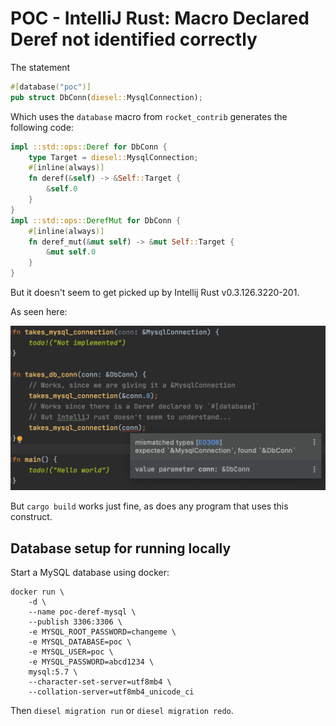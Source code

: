 # POC - IntelliJ Rust: Macro Declared Deref not identified correctly

The statement

```rust
#[database("poc")]
pub struct DbConn(diesel::MysqlConnection);
```

Which uses the `database` macro from `rocket_contrib`
generates the following code:

```rust
impl ::std::ops::Deref for DbConn {
    type Target = diesel::MysqlConnection;
    #[inline(always)]
    fn deref(&self) -> &Self::Target {
        &self.0
    }
}
impl ::std::ops::DerefMut for DbConn {
    #[inline(always)]
    fn deref_mut(&mut self) -> &mut Self::Target {
        &mut self.0
    }
}
```

But it doesn't seem to get picked up by Intellij Rust v0.3.126.3220-201.

As seen here:

![Highlighted error](./img/screenshot.png)

But `cargo build` works just fine, as does any program that uses this construct.

## Database setup for running locally

Start a MySQL database using docker:

```
docker run \
    -d \
    --name poc-deref-mysql \
    --publish 3306:3306 \
    -e MYSQL_ROOT_PASSWORD=changeme \
    -e MYSQL_DATABASE=poc \
    -e MYSQL_USER=poc \
    -e MYSQL_PASSWORD=abcd1234 \
    mysql:5.7 \
    --character-set-server=utf8mb4 \
    --collation-server=utf8mb4_unicode_ci
```

Then `diesel migration run` or `diesel migration redo`.

